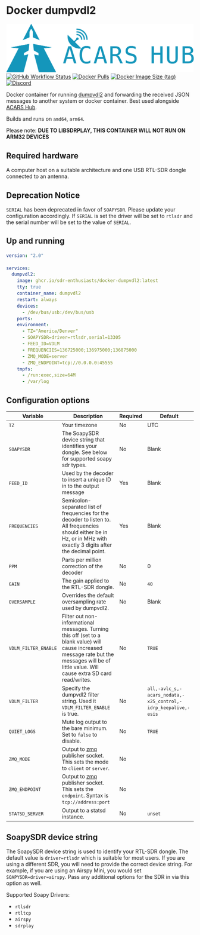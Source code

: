 # Docker dumpvdl2

![Banner](https://github.com/sdr-enthusiasts/docker-acarshub/blob/16ab3757986deb7c93c08f5c7e3752f54a19629c/Logo-Sources/ACARS%20Hub.png "banner")
[![GitHub Workflow Status](https://img.shields.io/github/workflow/status/fredclausen/docker-acarshub/Deploy%20to%20Docker%20Hub)](https://github.com/sdr-enthusiasts/docker-acarshub/actions?query=workflow%3A%22Deploy+to+Docker+Hub%22)
[![Docker Pulls](https://img.shields.io/docker/pulls/fredclausen/acarshub.svg)](https://hub.docker.com/r/fredclausen/acarshub)
[![Docker Image Size (tag)](https://img.shields.io/docker/image-size/fredclausen/acarshub/latest)](https://hub.docker.com/r/fredclausen/acarshub)
[![Discord](https://img.shields.io/discord/734090820684349521)](https://discord.gg/sTf9uYF)

Docker container for running [dumpvdl2](https://github.com/szpajder/dumpvdl2) and forwarding the received JSON messages to another system or docker container. Best used alongside [ACARS Hub](https://github.com/fredclausen/acarshub).

Builds and runs on `amd64`, `arm64`.

Please note: **DUE TO LIBSDRPLAY, THIS CONTAINER WILL NOT RUN ON ARM32 DEVICES**

## Required hardware

A computer host on a suitable architecture and one USB RTL-SDR dongle connected to an antenna.

## Deprecation Notice

`SERIAL` has been deprecated in favor of `SOAPYSDR`. Please update your configuration accordingly. If `SERIAL` is set the driver will be set to `rtlsdr` and the serial number will be set to the value of `SERIAL`.

## Up and running

```yaml
version: "2.0"

services:
  dumpvdl2:
    image: ghcr.io/sdr-enthusiasts/docker-dumpvdl2:latest
    tty: true
    container_name: dumpvdl2
    restart: always
    devices:
      - /dev/bus/usb:/dev/bus/usb
    ports:
    environment:
      - TZ="America/Denver"
      - SOAPYSDR=driver=rtlsdr,serial=13305
      - FEED_ID=VDLM
      - FREQUENCIES=136725000;136975000;136875000
      - ZMQ_MODE=server
      - ZMQ_ENDPOINT=tcp://0.0.0.0:45555
    tmpfs:
      - /run:exec,size=64M
      - /var/log
```

## Configuration options

| Variable             | Description                                                                                                                                                                                      | Required | Default                                                        |
| -------------------- | ------------------------------------------------------------------------------------------------------------------------------------------------------------------------------------------------ | -------- | -------------------------------------------------------------- |
| `TZ`                 | Your timezone                                                                                                                                                                                    | No       | UTC                                                            |
| `SOAPYSDR`           | The SoapySDR device string that identifies your dongle. See below for supported soapy sdr types.                                                                                                 | No       | Blank                                                          |
| `FEED_ID`            | Used by the decoder to insert a unique ID in to the output message                                                                                                                               | Yes      | Blank                                                          |
| `FREQUENCIES`        | Semicolon-separated list of frequencies for the decoder to listen to. All frequencies should either be in Hz, or in MHz with exactly 3 digits after the decimal point.                           | Yes      | Blank                                                          |
| `PPM`                | Parts per million correction of the decoder                                                                                                                                                      | No       | 0                                                              |
| `GAIN`               | The gain applied to the RTL-SDR dongle.                                                                                                                                                          | No       | `40`                                                           |
| `OVERSAMPLE`         | Overrides the default oversampling rate used by dumpvdl2.                                                                                                                                        | No       | Blank                                                          |
| `VDLM_FILTER_ENABLE` | Filter out non-informational messages. Turning this off (set to a blank value) will cause increased message rate but the messages will be of little value. Will cause extra SD card read/writes. | No       | `TRUE`                                                         |
| `VDLM_FILTER`        | Specify the dumpvdl2 filter string. Used it `VDLM_FILTER_ENABLE` is true.                                                                                                                        | No       | `all,-avlc_s,-acars_nodata,-x25_control,-idrp_keepalive,-esis` |
| `QUIET_LOGS`         | Mute log output to the bare minimum. Set to `false` to disable.                                                                                                                                  | No       | `TRUE`                                                         |
| `ZMQ_MODE`           | Output to [zmq](https://zeromq.org) publisher socket. This sets the mode to `client` or `server`.                                                                                                | No       |                                                                |
| `ZMQ_ENDPOINT`       | Output to [zmq](https://zeromq.org) publisher socket. This sets the `endpoint`. Syntax is `tcp://address:port`                                                                                   | No       |                                                                |
| `STATSD_SERVER`      | Output to a statsd instance.                                                                                                                                                                     | No       | `unset`                                                        |

## SoapySDR device string

The SoapySDR device string is used to identify your RTL-SDR dongle. The default value is `driver=rtlsdr` which is suitable for most users. If you are using a different SDR, you will need to provide the correct device string. For example, if you are using an Airspy Mini, you would set `SOAPYSDR=driver=airspy`. Pass any additional options for the SDR in via this option as well.

Supported Soapy Drivers:

- `rtlsdr`
- `rtltcp`
- `airspy`
- `sdrplay`
